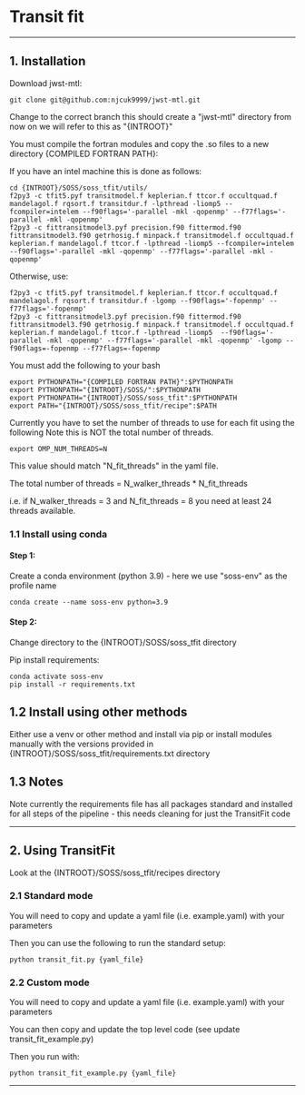 # Transit fit

---

## 1. Installation

Download jwst-mtl:

    git clone git@github.com:njcuk9999/jwst-mtl.git

Change to the correct branch this should create a "jwst-mtl" directory
from now on we will refer to this as "{INTROOT}"

You must compile the fortran modules and copy the .so files to a new directory {COMPILED FORTRAN PATH}:

If you have an intel machine this is done as follows:

    cd {INTROOT}/SOSS/soss_tfit/utils/
    f2py3 -c tfit5.pyf transitmodel.f keplerian.f ttcor.f occultquad.f mandelagol.f rqsort.f transitdur.f -lpthread -liomp5 --fcompiler=intelem --f90flags='-parallel -mkl -qopenmp' --f77flags='-parallel -mkl -qopenmp'
    f2py3 -c fittransitmodel3.pyf precision.f90 fittermod.f90 fittransitmodel3.f90 getrhosig.f minpack.f transitmodel.f occultquad.f keplerian.f mandelagol.f ttcor.f -lpthread -liomp5 --fcompiler=intelem --f90flags='-parallel -mkl -qopenmp' --f77flags='-parallel -mkl -qopenmp'

Otherwise, use:

    f2py3 -c tfit5.pyf transitmodel.f keplerian.f ttcor.f occultquad.f mandelagol.f rqsort.f transitdur.f -lgomp --f90flags='-fopenmp' --f77flags='-fopenmp'
    f2py3 -c fittransitmodel3.pyf precision.f90 fittermod.f90 fittransitmodel3.f90 getrhosig.f minpack.f transitmodel.f occultquad.f keplerian.f mandelagol.f ttcor.f -lpthread -liomp5  --f90flags='-parallel -mkl -qopenmp' --f77flags='-parallel -mkl -qopenmp' -lgomp --f90flags=-fopenmp --f77flags=-fopenmp

You must add the following to your bash

    export PYTHONPATH="{COMPILED FORTRAN PATH}":$PYTHONPATH
    export PYTHONPATH="{INTROOT}/SOSS/":$PYTHONPATH
    export PYTHONPATH="{INTROOT}/SOSS/soss_tfit":$PYTHONPATH
    export PATH="{INTROOT}/SOSS/soss_tfit/recipe":$PATH

Currently you have to set the number of threads to use for each fit using the following
Note this is NOT the total number of threads.

    export OMP_NUM_THREADS=N

This value should match "N_fit_threads" in the yaml file.

The total number of threads = N_walker_threads * N_fit_threads

i.e. if N_walker_threads = 3 and N_fit_threads = 8 you need at least 24 threads available.


### 1.1 Install using conda

#### Step 1:

Create a conda environment (python 3.9) - here we use "soss-env" as the profile name

    conda create --name soss-env python=3.9

#### Step 2:

Change directory to the {INTROOT}/SOSS/soss_tfit directory

Pip install requirements:

    conda activate soss-env
    pip install -r requirements.txt

## 1.2 Install using other methods

Either use a venv or other method and install via pip or install modules
manually with the versions provided in {INTROOT}/SOSS/soss_tfit/requirements.txt directory


## 1.3 Notes

Note currently the requirements file has all packages standard and installed for all steps
of the pipeline - this needs cleaning for just the TransitFit code

---

## 2. Using TransitFit

Look at the {INTROOT}/SOSS/soss_tfit/recipes directory


### 2.1 Standard mode

You will need to copy and update a yaml file (i.e. example.yaml) with your parameters

Then you can use the following to run the standard setup:

    python transit_fit.py {yaml_file}

### 2.2 Custom mode

You will need to copy and update a yaml file (i.e. example.yaml) with your parameters

You can then copy and update the top level code (see update transit_fit_example.py)

Then you run with:

    python transit_fit_example.py {yaml_file}

---